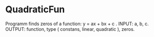 # QuadraticFun
Programm finds zeros of a function: y = ax + bx + c . INPUT: a, b, c. OUTPUT: function, type ( constans, linear, quadratic ), zeros.
